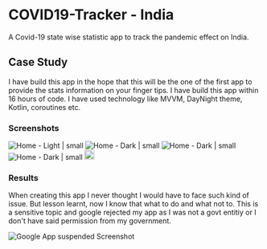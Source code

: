 # COVID19-Tracker - India
A Covid-19 state wise statistic app to track the pandemic effect on India.

## Case Study

I have build this app in the hope that this will be the one of the first app to provide the stats information on your finger tips. I have build this app within 16 hours of code. I have used technology like MVVM, DayNight theme, Kotlin, coroutines etc.

### Screenshots
![Home - Light | small](pictures/ss_home.png?raw=true)
![Home - Dark  | small](pictures/ss_home_dark.png?raw=true)
![Home - Dark  | small](pictures/ss_splash.png?raw=true)
![Home - Dark  | small](pictures/ss_state.png?raw=true)
<img src="pictures/ss_state.png?raw=true" width="20" />
### Results

When creating this app I never thought I would have to face such kind of issue. But lesson learnt, now I know that what to do and what not to. This is a sensitive topic and google rejected my app as I was not a govt entitiy or I don't have said permission from my government.

![Google App suspended Screenshot](pictures/ss_google_play.png?raw=true)
